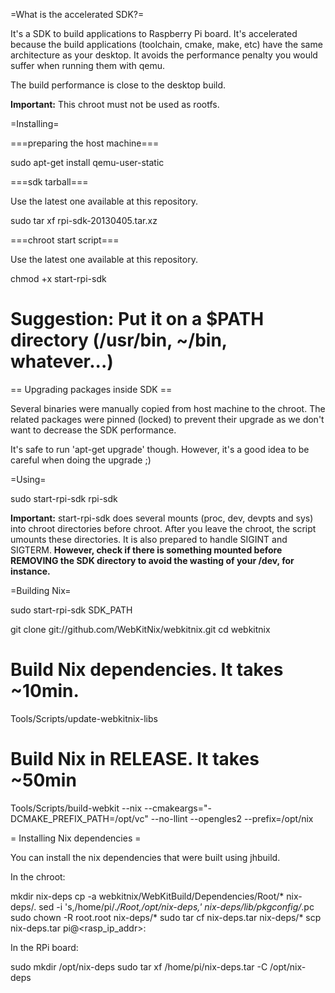 =What is the accelerated SDK?=

It's a SDK to build applications to Raspberry Pi board. It's accelerated because the build applications (toolchain, cmake, make, etc) have the same architecture as your desktop. It avoids the performance penalty you would suffer when running them with qemu.

The build performance is close to the desktop build.

**Important:** This chroot must not be used as rootfs.

=Installing=

===preparing the host machine===

  sudo apt-get install qemu-user-static

===sdk tarball===

Use the latest one available at this repository.

  sudo tar xf rpi-sdk-20130405.tar.xz

===chroot start script===

Use the latest one available at this repository.

  chmod +x start-rpi-sdk
  # Suggestion: Put it on a $PATH directory (/usr/bin, ~/bin, whatever...)

== Upgrading packages inside SDK ==

Several binaries were manually copied from host machine to the chroot. The related packages were pinned (locked) to prevent their upgrade as we don't want to decrease the SDK performance.

It's safe to run 'apt-get upgrade' though. However, it's a good idea to be careful when doing the upgrade ;)

=Using=

  sudo start-rpi-sdk rpi-sdk

**Important:** start-rpi-sdk does several mounts (proc, dev, devpts and sys) into chroot directories before chroot. After you leave the chroot, the script umounts these directories. It is also prepared to handle SIGINT and SIGTERM.  **However, check if there is something mounted before REMOVING the SDK directory to avoid the wasting of your /dev, for instance.**

=Building Nix=

  sudo start-rpi-sdk SDK_PATH

  git clone git://github.com/WebKitNix/webkitnix.git
  cd webkitnix

  # Build Nix dependencies. It takes ~10min.
  Tools/Scripts/update-webkitnix-libs

  # Build Nix in RELEASE. It takes ~50min
  Tools/Scripts/build-webkit --nix --cmakeargs="-DCMAKE_PREFIX_PATH=/opt/vc" --no-llint --opengles2 --prefix=/opt/nix

= Installing Nix dependencies =

You can install the nix dependencies that were built using jhbuild.

In the chroot:

  mkdir nix-deps
  cp -a webkitnix/WebKitBuild/Dependencies/Root/* nix-deps/.
  sed -i 's,/home/pi/.*/Root,/opt/nix-deps,' nix-deps/lib/pkgconfig/*.pc
  sudo chown -R root.root nix-deps/*
  sudo tar cf nix-deps.tar nix-deps/*
  scp nix-deps.tar pi@<rasp_ip_addr>:

In the RPi board:

  sudo mkdir /opt/nix-deps
  sudo tar xf /home/pi/nix-deps.tar -C /opt/nix-deps
